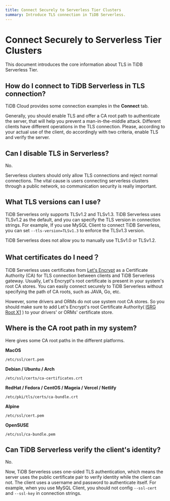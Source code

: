 ```yaml
---
title: Connect Securely to Serverless Tier Clusters
summary: Introduce TLS connection in TiDB Serverless.
---
```


# Connect Securely to Serverless Tier Clusters

This document introduces the core information about TLS in TiDB Serverless Tier.

## How do I connect to TiDB Serverless in TLS connection?

TiDB Cloud provides some connection examples in the **Connect** tab.

Generally, you should enable TLS and offer a CA root path to authenticate the server, that will help you prevent a man-in-the-middle attack. Different clients have different operations in the TLS connection. Please, according to your actual use of the client, do accordingly with two criteria, enable TLS and verify the server.

## Can I disable TLS in Serverless?

No.

Serverless clusters should only allow TLS connections and reject normal connections. The vital cause is users connecting serverless clusters through a public network, so communication security is really important.

## What TLS versions can I use?

TiDB Serverless only supports TLSv1.2 and TLSv1.3. TiDB Serverless uses TLSv1.2 as the default, and you can specify the TLS version in connection strings. For example, If you use MySQL Client to connect TiDB Serverless, you can set `--tls-version=TLSv1.3` to enforce the TLSv1.3 version.

TiDB Serverless does not allow you to manually use TLSv1.0 or TLSv1.2.

## What certificates do I need？

TiDB Serverless uses certificates from [Let's Encrypt](https://letsencrypt.org/) as a Certificate Authority (CA) for TLS connection between clients and TiDB Serverless gateway. Usually, Let's Encrypt's root certificate is present in your system's root CA stores. You can easily connect securely to TiDB Serverless without specifying the path of CA roots, such as JAVA, Go, etc.

However, some drivers and ORMs do not use system root CA stores. So you should make sure to add Let's Encrypt's root Certificate Authority( [ISRG Root X1](https://letsencrypt.org/certs/isrgrootx1.pem.txt) ) to your drivers' or ORMs' certificate store.

## Where is the CA root path in my system?

Here gives some CA root paths in the different platforms.

**MacOS**

```
/etc/ssl/cert.pem
```

**Debian / Ubuntu / Arch**
```
/etc/ssl/certs/ca-certificates.crt
```

**RedHat / Fedora / CentOS / Mageia / Vercel / Netlify**

```
/etc/pki/tls/certs/ca-bundle.crt
```

**Alpine**

```
/etc/ssl/cert.pem
```

**OpenSUSE**

```
/etc/ssl/ca-bundle.pem
```

## Can TiDB Serverless verify the client's identity?

No.

Now, TiDB Serverless uses one-sided TLS authentication, which means the server uses the public certificate pair to verify identity while the client can not. The client uses a username and password to authenticate itself. For example, when you use MySQL Client, you should not config `--ssl-cert` and `--ssl-key` in connection strings.